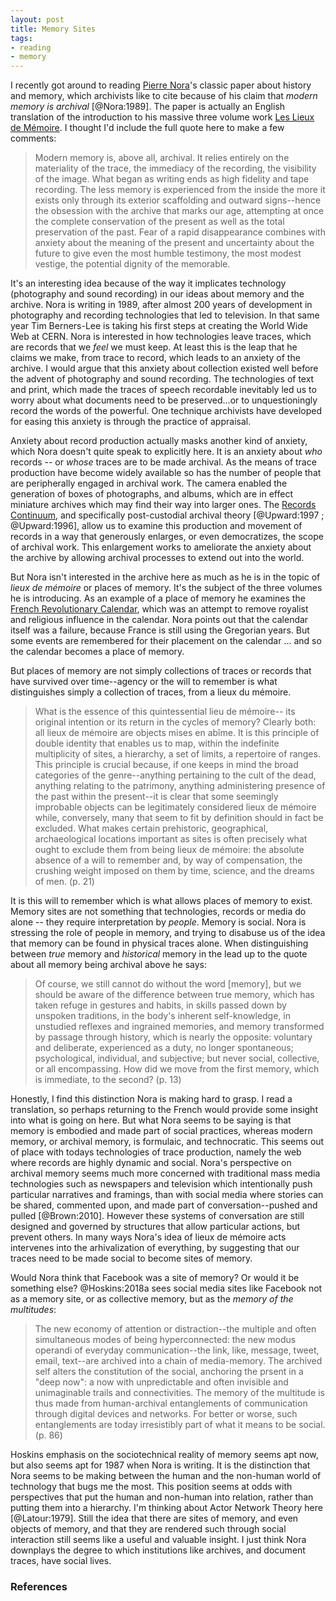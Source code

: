 ```yaml
---
layout: post
title: Memory Sites
tags:
- reading
- memory
---
```


I recently got around to reading [Pierre Nora]'s classic paper about history and
memory, which archivists like to cite because of his claim that *modern memory
is archival* [@Nora:1989]. The paper is actually an English translation of the
introduction to his massive three volume work [Les Lieux de Mémoire]. I thought
I'd include the full quote here to make a few comments:

> Modern memory is, above all, archival. It relies entirely on 
> the materiality of the trace, the immediacy of the recording,
> the visibility of the image. What began as writing ends as 
> high fidelity and tape recording. The less memory is 
> experienced from the inside the more it exists only through
> its exterior scaffolding and outward signs--hence the obsession
> with the archive that marks our age, attempting at once the
> complete conservation of the present as well as the total 
> preservation of the past. Fear of a rapid disappearance
> combines with anxiety about the meaning of the present and
> uncertainty about the future to give even the most humble
> testimony, the most modest vestige, the potential 
> dignity of the memorable.

It's an interesting idea because of the way it implicates technology
(photography and sound recording) in our ideas about memory and the archive.
Nora is writing in 1989, after almost 200 years of development in photography
and recording technologies that led to television. In that same year Tim
Berners-Lee is taking his first steps at creating the World Wide Web at CERN.
Nora is interested in how technologies leave traces, which are records that we
*feel* we must keep. At least this is the leap that he claims we make, from
trace to record, which leads to an anxiety of the archive. I would argue that
this anxiety about collection existed well before the advent of photography and
sound recording. The technologies of text and print, which made the traces of
speech recordable inevitably led us to worry about what documents need to be
preserved...or to unquestioningly record the words of the powerful.  One
technique archivists have developed for easing this anxiety is through the
practice of appraisal.

Anxiety about record production actually masks another kind of anxiety, which
Nora doesn't quite speak to explicitly here. It is an anxiety about *who*
records -- or *whose* traces are to be made archival. As the means of trace
production have become widely available so has the number of people that are
peripherally engaged in archival work. The camera enabled the generation of
boxes of photographs, and albums, which are in effect miniature archives which
may find their way into larger ones. The [Records Continuum], and specifically
post-custodial archival theory [@Upward:1997 ; @Upward:1996], allow us to
examine this production and movement of records in a way that generously
enlarges, or even democratizes, the scope of archival work. This enlargement
works to ameliorate the anxiety about the archive by allowing archival processes
to extend out into the world.

But Nora isn't interested in the archive here as much as he is in the topic of
*lieux de mémoire* or places of memory. It's the subject of the three volumes he
is introducing. As an example of a place of memory he examines the [French
Revolutionary Calendar], which was an attempt to remove royalist and religious
influence in the calendar.  Nora points out that the calendar itself was a
failure, because France is still using the Gregorian years. But some events are
remembered for their placement on the calendar ...  and so the calendar becomes
a place of memory.

But places of memory are not simply collections of traces or records that have survived over time--agency or the will to remember is what distinguishes simply a collection of traces, from a lieux du mémoire. 

> What is the essence of this quintessential lieu de mémoire--
> its original intention or its return in the cycles of 
> memory? Clearly both: all lieux de mémoire are objects 
> mises en abîme. It is this principle of double identity
> that enables us to map, within the indefinite multiplicity
> of sites, a hierarchy, a set of limits, a repertoire of 
> ranges. This principle is crucial because, if one keeps
> in mind the broad categories of the genre--anything 
> pertaining to the cult of the dead, anything relating to
> the patrimony, anything administering presence of the past
> within the present--it is clear that some seemingly 
> improbable objects can be legitimately considered lieux de
> mémoire while, conversely, many that seem to fit by 
> definition should in fact be excluded. What makes certain
> prehistoric, geographical, archaeological locations
> important as sites is often precisely what ought to 
> exclude them from being lieux de mémoire: the absolute
> absence of a will to remember and, by way of compensation,
> the crushing weight imposed on them by time, science, and the 
> dreams of men. (p. 21)

It is this will to remember which is what allows places of memory to exist. Memory sites are not something that technologies, records or media do alone -- they require interpretation by *people*. Memory is social. Nora is stressing the role of people in memory, and trying to disabuse us of the idea that memory can be found in physical traces alone. When distinguishing between *true* memory and *historical* memory in the lead up to the quote about all memory being archival above he says:

> Of course, we still cannot do without the word \[memory\], but we
> should be aware of the difference between true memory, which
> has taken refuge in gestures and habits, in skills passed 
> down by unspoken traditions, in the body's inherent 
> self-knowledge, in unstudied reflexes and ingrained memories,
> and memory transformed by passage through history, which
> is nearly the opposite: voluntary and deliberate, experienced
> as a duty, no longer spontaneous; psychological, individual,
> and subjective; but never social, collective, or all 
> encompassing. How did we move from the first memory, which is
> immediate, to the second? (p. 13)

Honestly, I find this distinction Nora is making hard to grasp. I read a translation, so perhaps returning to the French would provide some insight into what is going on here. But what Nora seems to be saying is that memory is embodied and made part of social practices, whereas modern memory, or archival memory, is formulaic, and technocratic. This seems out of place with todays technologies of trace production, namely the web where records are highly dynamic and social. Nora's perspective on archival memory seems much more concerned with traditional mass media technologies such as newspapers and television which intentionally push particular narratives and framings, than with social media where stories can be shared, commented upon, and made part of conversation--pushed and pulled [@Brown:2010]. However these systems of conversation are still designed and governed by structures that allow particular actions, but prevent others. In many ways Nora's idea of lieux de mémoire acts intervenes into the arhivalization of everything, by suggesting that our traces need to be made social to become sites of memory.  

Would Nora think that Facebook was a site of memory? Or would it be something else? @Hoskins:2018a sees social media sites like Facebook not as a memory site, or as collective memory, but as the *memory of the multitudes*:

> The new economy of attention or distraction--the multiple
> and often simultaneous modes of being hyperconnected:
> the new modus operandi of everyday communication--the link,
> like, message, tweet, email, text--are archived into a
> chain of media-memory. The archived self alters the 
> constitution of the social, anchoring the prsent in a 
> "deep now": a now with unpredictable and often 
> invisible and unimaginable trails and connectivities. The
> memory of the multitude is thus made from human-archival
> entanglements of communication through digital devices
> and networks. For better or worse, such entanglements
> are today irresistibly part of what it means to be social.
> (p. 86)

Hoskins emphasis on the sociotechnical reality of memory seems apt now, but also seems apt for 1987 when Nora is writing. It is the distinction that Nora seems to be making between the human and the non-human world of technology that bugs me the most. This position seems at odds with perspectives that put the human and non-human into relation, rather than putting them into a hierarchy. I'm thinking about Actor Network Theory here [@Latour:1979]. Still the idea that there are sites of memory, and even objects of memory, and that they are rendered such through social interaction still seems like a useful and valuable insight. I just think Nora downplays the degree to which institutions like archives, and document traces, have social lives.
 
### References

[Records Continuum]: https://inkdroid.org/2018/02/27/continuum/
[French Revolutionary Calendar]: https://en.wikipedia.org/wiki/French_Republican_Calendar
[Pierre Nora]: https://en.wikipedia.org/wiki/Pierre_Nora
[Les Lieux de Mémoire]: https://en.wikipedia.org/wiki/Les_Lieux_de_M%C3%A9moire
